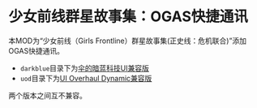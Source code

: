 # 少女前线群星故事集：OGAS快捷通讯

本MOD为“少女前线（Girls Frontline）群星故事集(正史线：危机联合)”添加OGAS快捷通讯。

+ `darkblue`目录下为[伞的暗蓝科技UI兼容版](https://steamcommunity.com/sharedfiles/filedetails/?id=2785436213)
+ `uod`目录下为[UI Overhaul Dynamic兼容版](https://steamcommunity.com/sharedfiles/filedetails/?id=2785435872)

两个版本之间互不兼容。